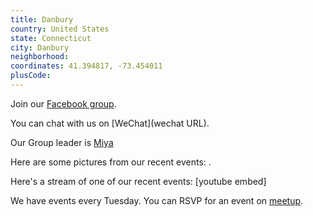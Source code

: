 ```yaml
---
title: Danbury
country: United States
state: Connecticut
city: Danbury
neighborhood: 
coordinates: 41.394817, -73.454011
plusCode:
---
```

Join our [Facebook group](https://www.facebook.com/groups/free.code.camp.danbury).

You can chat with us on [WeChat](wechat URL).

Our Group leader is [Miya](freecodecamp.org/miya)

Here are some pictures from our recent events:
![]().

Here's a stream of one of our recent events:
[youtube embed]

We have events every Tuesday. You can RSVP for an event on [meetup](meetupurl).
